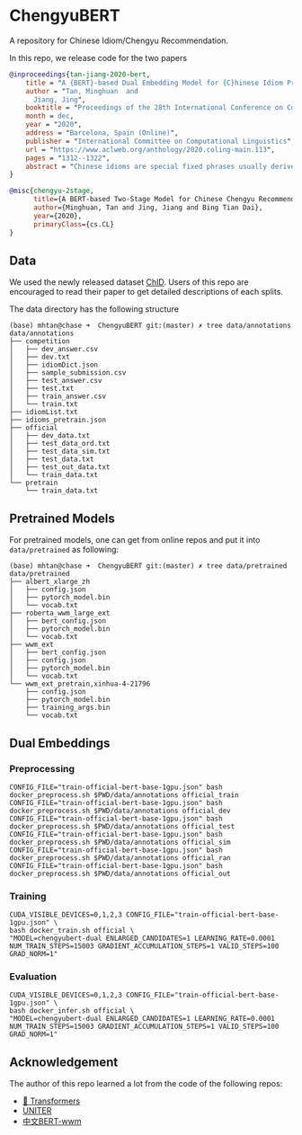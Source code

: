 # ChengyuBERT

A repository for Chinese Idiom/Chengyu Recommendation.

In this repo, we release code for the two papers 
``` bibtex
@inproceedings{tan-jiang-2020-bert,
    title = "A {BERT}-based Dual Embedding Model for {C}hinese Idiom Prediction",
    author = "Tan, Minghuan  and
      Jiang, Jing",
    booktitle = "Proceedings of the 28th International Conference on Computational Linguistics",
    month = dec,
    year = "2020",
    address = "Barcelona, Spain (Online)",
    publisher = "International Committee on Computational Linguistics",
    url = "https://www.aclweb.org/anthology/2020.coling-main.113",
    pages = "1312--1322",
    abstract = "Chinese idioms are special fixed phrases usually derived from ancient stories, whose meanings are oftentimes highly idiomatic and non-compositional. The Chinese idiom prediction task is to select the correct idiom from a set of candidate idioms given a context with a blank. We propose a BERT-based dual embedding model to encode the contextual words as well as to learn dual embeddings of the idioms. Specifically, we first match the embedding of each candidate idiom with the hidden representation corresponding to the blank in the context. We then match the embedding of each candidate idiom with the hidden representations of all the tokens in the context thorough context pooling. We further propose to use two separate idiom embeddings for the two kinds of matching. Experiments on a recently released Chinese idiom cloze test dataset show that our proposed method performs better than the existing state of the art. Ablation experiments also show that both context pooling and dual embedding contribute to the improvement of performance.",
}

@misc{chengyu-2stage,
      title={A BERT-based Two-Stage Model for Chinese Chengyu Recommendation}, 
      author={Minghuan, Tan and Jing, Jiang and Bing Tian Dai},
      year={2020},
      primaryClass={cs.CL}
}
```

## Data
We used the newly released dataset [ChID](https://github.com/zhengcj1/ChID-Dataset).
Users of this repo are encouraged to read their paper to get detailed descriptions of each splits.

The data directory has the following structure
```shell script
(base) mhtan@chase ➜  ChengyuBERT git:(master) ✗ tree data/annotations 
data/annotations
├── competition
│   ├── dev_answer.csv
│   ├── dev.txt
│   ├── idiomDict.json
│   ├── sample_submission.csv
│   ├── test_answer.csv
│   ├── test.txt
│   ├── train_answer.csv
│   └── train.txt
├── idiomList.txt
├── idioms_pretrain.json
├── official
│   ├── dev_data.txt
│   ├── test_data_ord.txt
│   ├── test_data_sim.txt
│   ├── test_data.txt
│   ├── test_out_data.txt
│   └── train_data.txt
└── pretrain
    └── train_data.txt

```

## Pretrained Models
For pretrained models, one can get from online repos and put it into `data/pretrained` as following:
```shell script
(base) mhtan@chase ➜  ChengyuBERT git:(master) ✗ tree data/pretrained 
data/pretrained
├── albert_xlarge_zh
│   ├── config.json
│   ├── pytorch_model.bin
│   └── vocab.txt
├── roberta_wwm_large_ext
│   ├── bert_config.json
│   ├── pytorch_model.bin
│   └── vocab.txt
├── wwm_ext
│   ├── bert_config.json
│   ├── config.json
│   ├── pytorch_model.bin
│   └── vocab.txt
└── wwm_ext_pretrain,xinhua-4-21796
    ├── config.json
    ├── pytorch_model.bin
    ├── training_args.bin
    └── vocab.txt

```

## Dual Embeddings

### Preprocessing
```shell script
CONFIG_FILE="train-official-bert-base-1gpu.json" bash docker_preprocess.sh $PWD/data/annotations official_train
CONFIG_FILE="train-official-bert-base-1gpu.json" bash docker_preprocess.sh $PWD/data/annotations official_dev
CONFIG_FILE="train-official-bert-base-1gpu.json" bash docker_preprocess.sh $PWD/data/annotations official_test
CONFIG_FILE="train-official-bert-base-1gpu.json" bash docker_preprocess.sh $PWD/data/annotations official_sim
CONFIG_FILE="train-official-bert-base-1gpu.json" bash docker_preprocess.sh $PWD/data/annotations official_ran
CONFIG_FILE="train-official-bert-base-1gpu.json" bash docker_preprocess.sh $PWD/data/annotations official_out
```
### Training
```shell script
CUDA_VISIBLE_DEVICES=0,1,2,3 CONFIG_FILE="train-official-bert-base-1gpu.json" \
bash docker_train.sh official \
"MODEL=chengyubert-dual ENLARGED_CANDIDATES=1 LEARNING_RATE=0.0001 NUM_TRAIN_STEPS=15003 GRADIENT_ACCUMULATION_STEPS=1 VALID_STEPS=100 GRAD_NORM=1"
```
### Evaluation  
```shell script
CUDA_VISIBLE_DEVICES=0,1,2,3 CONFIG_FILE="train-official-bert-base-1gpu.json" \
bash docker_infer.sh official \
"MODEL=chengyubert-dual ENLARGED_CANDIDATES=1 LEARNING_RATE=0.0001 NUM_TRAIN_STEPS=15003 GRADIENT_ACCUMULATION_STEPS=1 VALID_STEPS=100 GRAD_NORM=1"
```

## Acknowledgement
The author of this repo learned a lot from the code of the following repos:
* [🤗 Transformers](https://github.com/huggingface/transformers)
* [UNITER](https://github.com/ChenRocks/UNITER)
* [中文BERT-wwm](https://github.com/ymcui/Chinese-BERT-wwm)